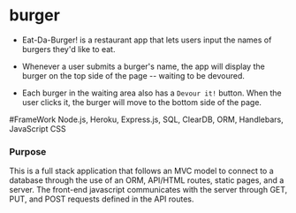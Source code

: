 # burger

* Eat-Da-Burger! is a restaurant app that lets users input the names of burgers they'd like to eat.

* Whenever a user submits a burger's name, the app will display the burger on the top side of the page -- waiting to be devoured.

* Each burger in the waiting area also has a `Devour it!` button. When the user clicks it, the burger will move to the bottom side of the page.

#FrameWork
Node.js,
Heroku,
Express.js,
SQL,
ClearDB,
ORM,
Handlebars,
JavaScript
CSS

### Purpose
This is a full stack application that follows an MVC model to connect to a database through the use of an ORM, API/HTML routes, static pages, and a server. The front-end javascript communicates with the server through GET, PUT, and POST requests defined in the API routes. 
